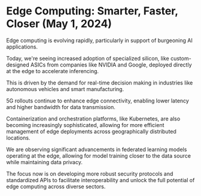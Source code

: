 # Edge Computing: Smarter, Faster, Closer (May 1, 2024)

Edge computing is evolving rapidly, particularly in support of burgeoning AI applications.

Today, we're seeing increased adoption of specialized silicon, like custom-designed ASICs from companies like NVIDIA and Google, deployed directly at the edge to accelerate inferencing.

This is driven by the demand for real-time decision making in industries like autonomous vehicles and smart manufacturing.

5G rollouts continue to enhance edge connectivity, enabling lower latency and higher bandwidth for data transmission.

Containerization and orchestration platforms, like Kubernetes, are also becoming increasingly sophisticated, allowing for more efficient management of edge deployments across geographically distributed locations.

We are observing significant advancements in federated learning models operating at the edge, allowing for model training closer to the data source while maintaining data privacy.

The focus now is on developing more robust security protocols and standardized APIs to facilitate interoperability and unlock the full potential of edge computing across diverse sectors.
